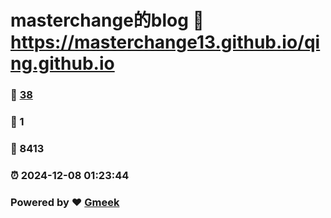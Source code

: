 # masterchange的blog :link: https://masterchange13.github.io/qing.github.io 
### :page_facing_up: [38](https://masterchange13.github.io/qing.github.io/tag.html) 
### :speech_balloon: 1 
### :hibiscus: 8413 
### :alarm_clock: 2024-12-08 01:23:44 
### Powered by :heart: [Gmeek](https://github.com/Meekdai/Gmeek)
